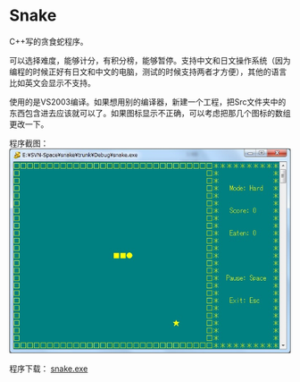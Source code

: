 Snake
=====

C++写的贪食蛇程序。

可以选择难度，能够计分，有积分榜，能够暂停。支持中文和日文操作系统（因为编程的时候正好有日文和中文的电脑，测试的时候支持两者才方便），其他的语言比如英文会显示不支持。

使用的是VS2003编译。如果想用别的编译器，新建一个工程，把Src文件夹中的东西包含进去应该就可以了。如果图标显示不正确，可以考虑把那几个图标的数组更改一下。

程序截图：
![snake](https://raw.githubusercontent.com/zhanglintc/snake/master/screenshot.jpg)

程序下载：
[snake.exe](https://raw.githubusercontent.com/zhanglintc/snake/master/snake.exe)